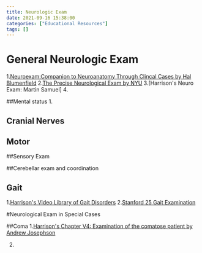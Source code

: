 ```yaml
---
title: Neurologic Exam
date: 2021-09-16 15:38:00 
categories: ["Educational Resources"]
tags: []     
---
```


# General Neurologic Exam

1.[Neuroexam:Companion to Neuroanatomy Through Clincal Cases by Hal Blumenfield](https://neuroexam.com)
2.[The Precise Neurological Exam by NYU](https://informatics.med.nyu.edu/modules/pub/neurosurgery/)
3.[Harrison's Neuro Exam: Martin Samuel]
4. 


##Mental status 
1. 



## Cranial Nerves




## Motor 



##Sensory Exam



##Cerebellar exam and coordination



## Gait
1.[Harrison's Video Library of Gait Disorders](https://accessmedicine.mhmedical.com/content.aspx?bookid=2129&sectionid=192510592)
2.[Stanford 25 Gait Examination](https://youtu.be/FFki8FtaByw?list=PLwSvYNYMVnQg6hZhISqns7tWrQT50RCsx)


#Neurological Exam in Special Cases

##Coma
1.[Harrison's Chapter V4: Examination of the comatose patient by Andrew Josephson](https://accessmedicine.mhmedical.com/content.aspx?bookid=2129&sectionid=192510624)

2. 




